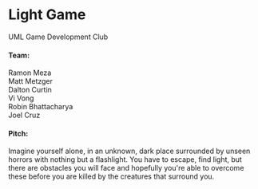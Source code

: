 # Light Game
UML Game Development Club 

<h4>Team:</h4>
Ramon Meza<br>
Matt Metzger<br>
Dalton Curtin<br>
Vi Vong<br>
Robin Bhattacharya<br>
Joel Cruz

<h4>Pitch:</h4>
Imagine yourself alone, in an unknown, dark place surrounded by unseen horrors with nothing but a
flashlight. You have to escape, find light, but there are obstacles you will face and hopefully you're able
to overcome these before you are killed by the creatures that surround you.
